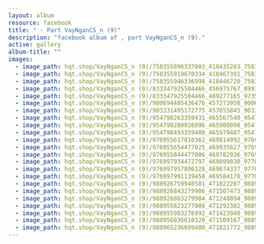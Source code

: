 ```yaml
---
layout: album
resource: facebook
title: " - Part VayNganCS_n (9)"
description: "facebook album of , part VayNganCS_n (9)."
active: gallery
album-title: ""
images:
  - image_path: hqt.shop/VayNganCS_n (9)/758355896337003_418435283_758356073003652_2730168616024190197_n.jpg
  - image_path: hqt.shop/VayNganCS_n (9)/758355919670334_418467391_758356066336986_3552601106583729925_n.jpg
  - image_path: hqt.shop/VayNganCS_n (9)/758355946336998_418446720_758356093003650_3019168739055105476_n.jpg
  - image_path: hqt.shop/VayNganCS_n (9)/833347925504466_456975767_899334448905813_9117757291126577608_n.jpg
  - image_path: hqt.shop/VayNganCS_n (9)/833347925504466_469277165_973515578154366_7752429464725212785_n.jpg
  - image_path: hqt.shop/VayNganCS_n (9)/900694485436476_457273958_900694488769809_1803033429369846586_n.jpg
  - image_path: hqt.shop/VayNganCS_n (9)/903331495172775_457655845_903331795172745_4830541765104371211_n.jpg
  - image_path: hqt.shop/VayNganCS_n (9)/954798263359431_465567540_954798700026054_6939023389763437756_n.jpg
  - image_path: hqt.shop/VayNganCS_n (9)/954798280026096_465988098_954798706692720_4356436952684141792_n.jpg
  - image_path: hqt.shop/VayNganCS_n (9)/954798493359408_465979487_954798496692741_8305399919528761316_n.jpg
  - image_path: hqt.shop/VayNganCS_n (9)/976955617810362_469814992_976955954476995_5269383102367417807_n.jpg
  - image_path: hqt.shop/VayNganCS_n (9)/976955654477025_469935627_976955964476994_5753775032197818265_n.jpg
  - image_path: hqt.shop/VayNganCS_n (9)/976955844477006_469782936_976955847810339_7299561097766693453_n.jpg
  - image_path: hqt.shop/VayNganCS_n (9)/976997934472797_469899030_977001364472454_8722855299375119693_n.jpg
  - image_path: hqt.shop/VayNganCS_n (9)/976997957806128_469674337_977001371139120_4036650105701175490_n.jpg
  - image_path: hqt.shop/VayNganCS_n (9)/976997991139458_469584178_977001394472451_7895224538621853151_n.jpg
  - image_path: hqt.shop/VayNganCS_n (9)/988926759946581_471822287_988927079946549_1231828451564773047_n.jpg
  - image_path: hqt.shop/VayNganCS_n (9)/988926843279906_471507473_988927109946546_7725046011363701249_n.jpg
  - image_path: hqt.shop/VayNganCS_n (9)/988926863279904_471248894_988927089946548_2621679969227020586_n.jpg
  - image_path: hqt.shop/VayNganCS_n (9)/988955823277008_471292382_988956963276894_7460687395596692495_n.jpg
  - image_path: hqt.shop/VayNganCS_n (9)/988955983276992_471423940_988955986610325_100578628836027864_n.jpg
  - image_path: hqt.shop/VayNganCS_n (9)/988956036610320_471509167_988956039943653_5803786109648968321_n.jpg
  - image_path: hqt.shop/VayNganCS_n (9)/988965236609400_471821772_988965239942733_975118207681693075_n.jpg
---
```

